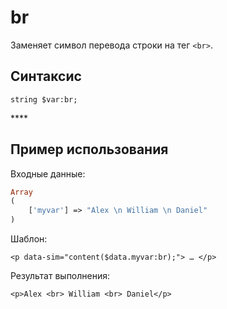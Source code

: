 # br

Заменяет символ перевода строки на тег `<br>`.

## **Синтаксис**

```text
string $var:br;
```

\*\*\*\*

## **Пример использования**

Входные данные:

```php
Array
(
    ['myvar'] => "Alex \n William \n Daniel"
)
```

Шаблон:

```markup
<p data-sim="content($data.myvar:br);"> … </p>
```

Результат выполнения:

```markup
<p>Alex <br> William <br> Daniel</p>
```

